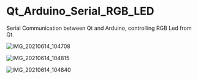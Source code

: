 # Qt_Arduino_Serial_RGB_LED
Serial Communication between Qt and Arduino, controlling RGB Led from Qt.



![IMG_20210614_104708](https://user-images.githubusercontent.com/58274552/121870843-ba5a2d00-cd03-11eb-84a3-ef37788d0df7.jpg)



![IMG_20210614_104815](https://user-images.githubusercontent.com/58274552/121870872-c219d180-cd03-11eb-8524-1df1eb6fe9a7.jpg)



![IMG_20210614_104840](https://user-images.githubusercontent.com/58274552/121870884-c6de8580-cd03-11eb-9847-d2849cd48c26.jpg)




